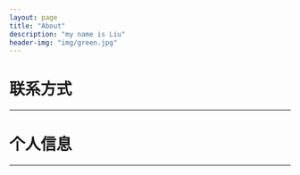 ```yaml
---
layout: page
title: "About"
description: "my name is Liu"
header-img: "img/green.jpg"
---
```





# 联系方式



* * *

# 个人信息



* * *
